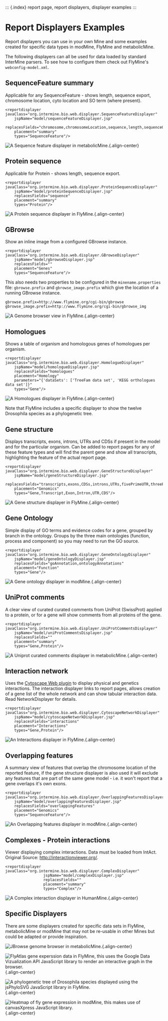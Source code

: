 ::: {.index}
report page, report displayers, displayer examples
:::

Report Displayers Examples
==========================

Report displayers you can use in your own Mine and some examples created
for specific data types in modMine, FlyMine and metabolicMine.

The following displayers can all be used for data loaded by standard
InterMine parsers. To see how to configure them check out FlyMine\'s
`webconfig-model.xml`.

SequenceFeature summary
-----------------------

Applicable for any SequenceFeature - shows length, sequence export,
chromosome location, cyto location and SO term (where present).

``` {.xml}
<reportdisplayer javaClass="org.intermine.bio.web.displayer.SequenceFeatureDisplayer"
    jspName="model/sequenceFeatureDisplayer.jsp"
    replacesFields="chromosome,chromosomeLocation,sequence,length,sequenceOntologyTerm,locations,cytoLocation"
    placement="summary"
    types="SequenceFeature"/>
```

![A Sequence feature displayer in
metabolicMine.](img/sequence_feature_displayer.png){.align-center}

Protein sequence
----------------

Applicable for Protein - shows length, sequence export.

``` {.xml}
<reportdisplayer javaClass="org.intermine.bio.web.displayer.ProteinSequenceDisplayer"
    jspName="model/proteinSequenceDisplayer.jsp"
    replacesFields="sequence"
    placement="summary"
    types="Protein"/>
```

![A Protein sequence displayer in
FlyMine.](img/protein_sequence_displayer.png){.align-center}

GBrowse
-------

Show an inline image from a configured GBrowse instance.

``` {.xml}
<reportdisplayer javaClass="org.intermine.bio.web.displayer.GBrowseDisplayer"
    jspName="model/gbrowseDisplayer.jsp"
    replacesFields=""
    placement="Genes"
    types="SequenceFeature"/>
```

This also needs two properties to be configured in the
`minename.properties` file: `gbrowse.prefix` and `gbrowse_image.prefix`
which give the location of a running GBrowse instance.

``` {.properties}
gbrowse.prefix=http://www.flymine.org/cgi-bin/gbrowse
gbrowse_image.prefix=http://www.flymine.org/cgi-bin/gbrowse_img
```

![A Genome browser view in
FlyMine.](img/gbrowse_displayer.png){.align-center}

Homologues
----------

Shows a table of organism and homologous genes of homologues per
organism.

``` {.xml}
<reportdisplayer javaClass="org.intermine.bio.web.displayer.HomologueDisplayer"
    jspName="model/homologueDisplayer.jsp"
    replacesFields="homologues"
    placement="Homology"
    parameters="{'dataSets': ['TreeFam data set', 'KEGG orthologues data set']}"
    types="Gene"/>
```

![A Homologues displayer in
FlyMine.](img/homologues_displayer.png){.align-center}

Note that FlyMine includes a specific displayer to show the twelve
Drosophila species as a phylogenetic tree.

Gene structure
--------------

Displays transcripts, exons, introns, UTRs and CDSs if present in the
model and for the particular organism. Can be added to report pages for
any of these feature types and will find the parent gene and show all
transcripts, highlighting the feature of the actual report page.

``` {.xml}
<reportdisplayer javaClass="org.intermine.bio.web.displayer.GeneStructureDisplayer"
    jspName="model/geneStructureDisplayer.jsp"
    replacesFields="transcripts,exons,CDSs,introns,UTRs,fivePrimeUTR,threePrimeUTR"
    placement="Genomics"
    types="Gene,Transcript,Exon,Intron,UTR,CDS"/>
```

![A Gene structure displayer in
FlyMine.](img/gene_structure_displayer.png){.align-center}

Gene Ontology
-------------

Simple display of GO terms and evidence codes for a gene, grouped by
branch in the ontology. Groups by the three main ontologies (function,
process and component) so you may need to run the GO source.

``` {.xml}
<reportdisplayer javaClass="org.intermine.bio.web.displayer.GeneOntologyDisplayer"
    jspName="model/geneOntologyDisplayer.jsp"
    replacesFields="goAnnotation,ontologyAnnotations"
    placement="Function"
    types="Gene"/>
```

![A Gene ontology displayer in
modMine.](img/go_displayer.png){.align-center}

UniProt comments
----------------

A clear view of curated curated comments from UniProt (SwissProt)
applied to a protein, or for a gene will show comments from all proteins
of the gene.

``` {.xml}
<reportdisplayer javaClass="org.intermine.bio.web.displayer.UniProtCommentsDisplayer"
    jspName="model/uniProtCommentsDisplayer.jsp"
    replacesFields=""
    placement="summary"
    types="Gene,Protein"/>
```

![A Uniprot curated comments displayer in
metabolicMine.](img/uniprot_comments_displayer.png){.align-center}

Interaction network
-------------------

Uses the [Cytoscape Web plugin](http://cytoscapeweb.cytoscape.org/) to
display physical and genetics interactions. The interaction displayer
links to report pages, allows creation of a gene list of the whole
network and can show tabular interaction data. Read NetworkDisplayer for
details.

``` {.xml}
<reportdisplayer javaClass="org.intermine.bio.web.displayer.CytoscapeNetworkDisplayer"
    jspName="model/cytoscapeNetworkDisplayer.jsp"
    replacesFields="interactions"
    placement="Interactions"
    types="Gene,Protein"/>
```

![An Interactions displayer in
FlyMine.](img/interactions_displayer.png){.align-center}

Overlapping features
--------------------

A summary view of features that overlap the chromosome location of the
reported feature, if the gene structure displayer is also used it will
exclude any features that are part of the same gene model - i.e. it
won\'t report that a gene overlaps it\'s own exons.

``` {.xml}
<reportdisplayer javaClass="org.intermine.bio.web.displayer.OverlappingFeaturesDisplayer"
    jspName="model/overlappingFeaturesDisplayer.jsp"
    replacesFields="overlappingFeatures"
    placement="Genomics"
    types="SequenceFeature"/>
```

![An Overlapping features displayer in
modMine.](img/overlapping_features_displayer.png){.align-center}

Complexes - Protein interactions
--------------------------------

Viewer displaying complex interactions. Data must be loaded from IntAct.
Original Source: <http://interactionviewer.org/>.

``` {.xml}
<reportdisplayer javaClass="org.intermine.bio.web.displayer.ComplexDisplayer"
                 jspName="model/complexDisplayer.jsp"
                 replacesFields=""
                 placement="summary"
                 types="Complex"/>
```

![A Complex interaction displayer in
HumanMine.](img/complex-viewer.png){.align-center}

Specific Displayers
-------------------

There are some displayers created for specific data sets in FlyMine,
metabolicMine or modMine that may not be re-usable in other Mines but
could be adapted or provide inspiration.

![JBrowse genome browser in
metabolicMine.](img/jBrowse_displayer.png){.align-center}

![FlyAtlas gene experssion data in FlyMine, this uses the Google Data
Vizualization API JavaScript library to render an interactive graph in
the browser.](img/FlyAtlas_expression_displayer.png){.align-center}

![A phylogenetic tree of Drosophila species displayed using the
[jsPhyloSVG](http://www.jsphylosvg.com/) JavaScript library in
FlyMine.](img/drosophila_homology_displayer.png){.align-center}

![Heatmap of fly gene expression in modMine, this makes use of
[canvasXpress](http://www.canvasxpress.org/) JavaScript
library.](img/modMine-heatmap.png){.align-center}
